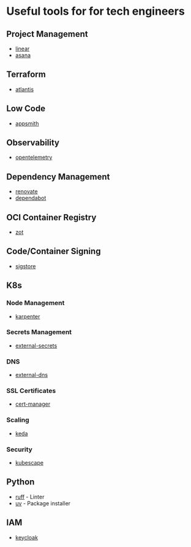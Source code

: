# Useful tools for for tech engineers

## Project Management
- [linear](https://linear.app/)
- [asana](https://asana.com/)

## Terraform
- [atlantis](https://www.runatlantis.io/)

## Low Code
- [appsmith](https://www.appsmith.com/)

## Observability
- [opentelemetry](https://opentelemetry.io/)

## Dependency Management
- [renovate](https://docs.renovatebot.com/)
- [dependabot](https://github.com/dependabot)

## OCI Container Registry
- [zot](https://github.com/project-zot/zot)

## Code/Container Signing
- [sigstore](https://www.sigstore.dev/)


## K8s
### Node Management
- [karpenter](https://karpenter.sh/)

### Secrets Management
- [external-secrets](https://github.com/external-secrets/external-secrets)

### DNS
- [external-dns](https://github.com/kubernetes-sigs/external-dns)

### SSL Certificates
- [cert-manager](https://github.com/cert-manager/cert-manager)

### Scaling
- [keda](https://keda.sh/)

### Security
- [kubescape](https://github.com/kubescape/kubescape)


## Python
- [ruff](https://astral.sh/ruff) - Linter
- [uv](https://github.com/astral-sh/uv) - Package installer


## IAM
- [keycloak](https://www.keycloak.org/)
